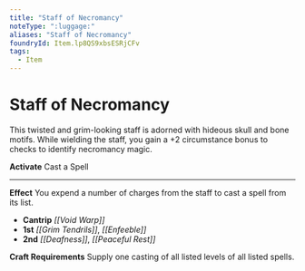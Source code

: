 ```yaml
---
title: "Staff of Necromancy"
noteType: ":luggage:"
aliases: "Staff of Necromancy"
foundryId: Item.lp8QS9xbsESRjCFv
tags:
  - Item
---
```


# Staff of Necromancy

This twisted and grim-looking staff is adorned with hideous skull and bone motifs. While wielding the staff, you gain a +2 circumstance bonus to checks to identify necromancy magic.

**Activate** Cast a Spell

* * *

**Effect** You expend a number of charges from the staff to cast a spell from its list.

*   **Cantrip** _[[Void Warp]]_
*   **1st** _[[Grim Tendrils]]_, _[[Enfeeble]]_
*   **2nd** _[[Deafness]]_, _[[Peaceful Rest]]_

**Craft Requirements** Supply one casting of all listed levels of all listed spells.
